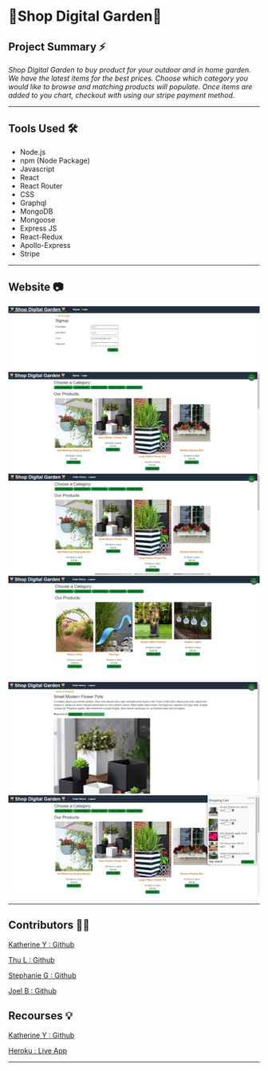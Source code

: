 # 🌷Shop Digital Garden🌷


## **Project Summary** ⚡️

_Shop Digital Garden to buy product for your outdoor and in home garden. We have the latest items for the best prices. 
Choose which category you would like to browse and matching products will populate. Once items are added to you chart, checkout with using our stripe payment method._

__________________________________________________________________________________________________________________________________________________

## **Tools Used** 🛠️

* Node.js
* npm (Node Package)
* Javascript
* React
* React Router
* CSS
* Graphql
* MongoDB
* Mongoose
* Express JS
* React-Redux
* Apollo-Express
* Stripe




___________________________________________________________________________________________________________________________________________________

## **Website** 📷


![Screenshot 1](img/Screenshot1.png)
![Screenshot 1](img/Screenshot2.png)
![Screenshot 1](img/Screenshot3.png)
![Screenshot 1](img/Screenshot4.png)
![Screenshot 1](img/Screenshot5.png)
![Screenshot 1](img/Screenshot6.png)



___________________________________________________________________________________________________________________________________________________
## **Contributors** 🧑‍💻

[Katherine Y : Github](https://github.com/katherineyoguez)

[Thu L : Github](https://github.com/thuluong249)

[Stephanie G : Github](https://github.com/sbgastondesign)

[Joel B : Github](https://github.com/JoelBal)



## **Recourses** 💡

[Katherine Y : Github](https://github.com/katherineyoguez/DigitalGarden)

[Heroku : Live App](https://vast-headland-80627.herokuapp.com/)

____________________________________________________________________________________________________________________